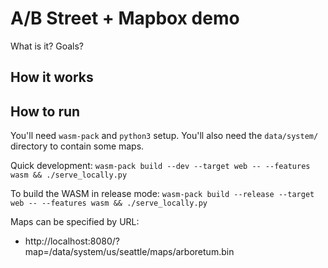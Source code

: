 # A/B Street + Mapbox demo

What is it? Goals?

## How it works

## How to run

You'll need `wasm-pack` and `python3` setup. You'll also need the `data/system/` directory to contain some maps.

Quick development: `wasm-pack build --dev --target web -- --features wasm && ./serve_locally.py`

To build the WASM in release mode: `wasm-pack build --release --target web -- --features wasm && ./serve_locally.py`

Maps can be specified by URL:
- http://localhost:8080/?map=/data/system/us/seattle/maps/arboretum.bin
